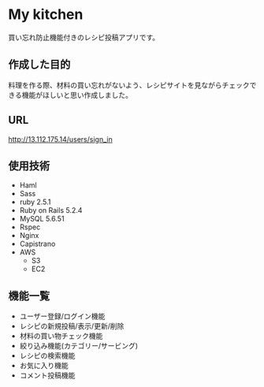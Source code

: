 # My kitchen
買い忘れ防止機能付きのレシピ投稿アプリです。

## 作成した目的
料理を作る際、材料の買い忘れがないよう、レシピサイトを見ながらチェックできる機能がほしいと思い作成しました。

## URL
http://13.112.175.14/users/sign_in

## 使用技術
* Haml
* Sass
* ruby 2.5.1
* Ruby on Rails 5.2.4
* MySQL 5.6.51
* Rspec
* Nginx
* Capistrano
* AWS
    - S3
    - EC2

## 機能一覧
* ユーザー登録/ログイン機能
* レシピの新規投稿/表示/更新/削除
* 材料の買い物チェック機能
* 絞り込み機能(カテゴリー/サービング)
* レシピの検索機能
* お気に入り機能
* コメント投稿機能